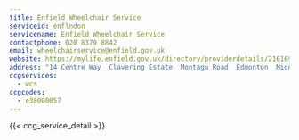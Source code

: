 ```yaml
---
title: Enfield Wheelchair Service
serviceid: enflndon
servicename: Enfield Wheelchair Service
contactphone: 020 8379 8842
email: wheelchairservice@enfield.gov.uk
website: https://mylife.enfield.gov.uk/directory/providerdetails/216169
address: "14 Centre Way  Clavering Estate  Montagu Road  Edmonton  Middlesex  N9 0AH"
ccgservices:
  - wcs
ccgcodes:
  - e38000057
---
```


{{< ccg_service_detail >}}
